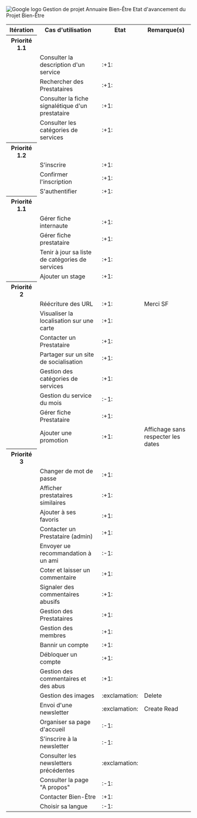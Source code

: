 <tr><td><img src = "http://www.psycho-bien-etre.be/wp-content/uploads/2012/02/praticiens_bien_etre.jpg" title = "google logo" alt = "Google logo"></td></tr>
<tr><td>
<span >Gestion de projet</span>
<span>Annuaire Bien-Être</span>
<span>Etat d'avancement du Projet Bien-Être</span></td></tr>


<table>
    <tr><th>Itération</th><th>Cas d'utilisation</th><th>Etat</th><th>Remarque(s)</th></tr>
    <tr><th>Priorité 1.1</th></tr>
    <tr><td></td><td>Consulter la description d'un service</td><td>:+1:</td><td></td></tr>
    <tr><td></td><td>Rechercher des Prestataires</td><td>:+1:</td><td></td></tr>
    <tr><td></td><td>Consulter la fiche signalétique d'un prestataire</td><td>:+1:</td><td></td></tr>
    <tr><td></td><td>Consulter les catégories de services </td><td>:+1:</td><td></td></tr>
    <tr><th>Priorité 1.2</th></tr>
    <tr><td></td><td>S'inscrire</td><td>:+1:</td><td></td></tr>
    <tr><td></td><td>Confirmer l'inscription</td><td>:+1:</td><td></td></tr>
    <tr><td></td><td>S'authentifier</td><td>:+1:</td><td></td></tr>
    <tr><th>Priorité 1.1</th></tr>
    <tr><td></td><td>Gérer fiche internaute</td><td>:+1:</td><td></td></tr>
    <tr><td></td><td>Gérer fiche prestataire</td><td>:+1:</td><td></td></tr>
    <tr><td></td><td>Tenir à jour sa liste de catégories de services</td><td>:+1:</td><td></td></tr>
    <tr><td></td><td>Ajouter un stage</td><td>:+1:</td><td></td></tr>
    <tr><th>Priorité 2</th></tr>
    <tr><td></td><td>Réécriture des URL</td><td>:+1:</td><td>Merci SF</td></tr>
    <tr><td></td><td>Visualiser la localisation sur une carte</td><td>:+1:</td><td></td></tr>
    <tr><td></td><td>Contacter un Prestataire</td><td>:+1:</td><td></td></tr>
    <tr><td></td><td>Partager sur un site de socialisation</td><td>:+1:</td><td></td></tr>
    <tr><td></td><td>Gestion des catégories de services</td><td>:+1:</td><td></td></tr>
    <tr><td></td><td>Gestion du service du mois</td><td>:-1:</td><td></td></tr>
    <tr><td></td><td>Gérer fiche Prestataire</td><td>:+1:</td><td></td></tr>
    <tr><td></td><td>Ajouter une promotion</td><td>:+1:</td><td>Affichage sans respecter les dates</td></tr>
    <tr><th>Priorité 3</th></tr>
    <tr><td></td><td>Changer de mot de passe</td><td>:+1:</td><td></td></tr>
    <tr><td></td><td>Afficher prestataires similaires</td><td>:+1:</td><td></td></tr>
    <tr><td></td><td>Ajouter à ses favoris</td><td>:+1:</td><td></td></tr>
    <tr><td></td><td>Contacter un Prestataire (admin)</td><td>:+1:</td><td></td></tr>
    <tr><td></td><td>Envoyer ue recommandation à un ami</td><td>:-1:</td><td></td></tr>
    <tr><td></td><td>Coter et laisser un commentaire</td><td>:+1:</td><td></td></tr>
    <tr><td></td><td>Signaler des commentaires abusifs</td><td>:+1:</td><td></td></tr>
    <tr><td></td><td>Gestion des Prestataires</td><td>:+1:</td><td></td></tr>
    <tr><td></td><td>Gestion des membres</td><td>:+1:</td><td></td></tr>
    <tr><td></td><td>Bannir un compte</td><td>:+1:</td><td></td></tr>
    <tr><td></td><td>Débloquer un compte</td><td>:+1:</td><td></td></tr>
    <tr><td></td><td>Gestion des commentaires et des abus</td><td>:+1:</td><td></td></tr>
    <tr><td></td><td>Gestion des images</td><td>:exclamation:</td><td>Delete</td></tr>
    <tr><td></td><td>Envoi d'une newsletter</td><td>:exclamation:</td><td>Create Read</td></tr>
    <tr><td></td><td>Organiser sa page d'accueil</td><td>:-1:</td><td></td></tr>
    <tr><td></td><td>S'inscrire à la newsletter</td><td>:-1:</td><td></td></tr>
    <tr><td></td><td>Consulter les newsletters précédentes</td><td>:exclamation:</td><td></td></tr>
    <tr><td></td><td>Consulter la page "A propos"</td><td>:-1:</td><td></td></tr>
    <tr><td></td><td>Contacter Bien-Être</td><td>:+1:</td><td></td></tr>
    <tr><td></td><td>Choisir sa langue</td><td>:-1:</td><td></td></tr>
</table>

